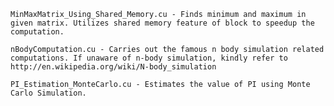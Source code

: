 	MinMaxMatrix_Using_Shared_Memory.cu - Finds minimum and maximum in given matrix. Utilizes shared memory feature of block to speedup the computation.

	nBodyComputation.cu - Carries out the famous n body simulation related computations. If unaware of n-body simulation, kindly refer to http://en.wikipedia.org/wiki/N-body_simulation
	
	PI_Estimation_MonteCarlo.cu - Estimates the value of PI using Monte Carlo Simulation.